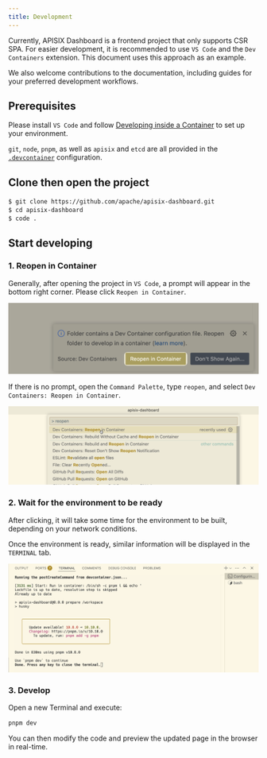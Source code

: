 ```yaml
---
title: Development
---
```


Currently, APISIX Dashboard is a frontend project that only supports CSR SPA. For easier development, it is recommended to use `VS Code` and the `Dev Containers` extension. This document uses this approach as an example.

We also welcome contributions to the documentation, including guides for your preferred development workflows.

## Prerequisites

Please install `VS Code` and follow [Developing inside a Container](https://code.visualstudio.com/docs/devcontainers/containers) to set up your environment.

`git`, `node`, `pnpm`, as well as `apisix` and `etcd` are all provided in the [`.devcontainer`](/.devcontainer) configuration.

## Clone then open the project

```sh
$ git clone https://github.com/apache/apisix-dashboard.git
$ cd apisix-dashboard
$ code .
```

## Start developing

### 1. Reopen in Container

Generally, after opening the project in `VS Code`, a prompt will appear in the bottom right corner. Please click `Reopen in Container`.

![Reopen in Container](./assets/development/reopen-in-container.png)

If there is no prompt, open the `Command Palette`, type `reopen`, and select `Dev Containers: Reopen in Container`.

![Click `Dev Containers: Reopen in Container` in `Command Palette`](./assets/development/command-reopen-in-container.png)

### 2. Wait for the environment to be ready

After clicking, it will take some time for the environment to be built, depending on your network conditions. 

Once the environment is ready, similar information will be displayed in the `TERMINAL` tab.

![Environment is Ready](./assets/development/env-is-ready.png)

### 3. Develop

Open a new Terminal and execute:

```sh
pnpm dev
```

You can then modify the code and preview the updated page in the browser in real-time.
